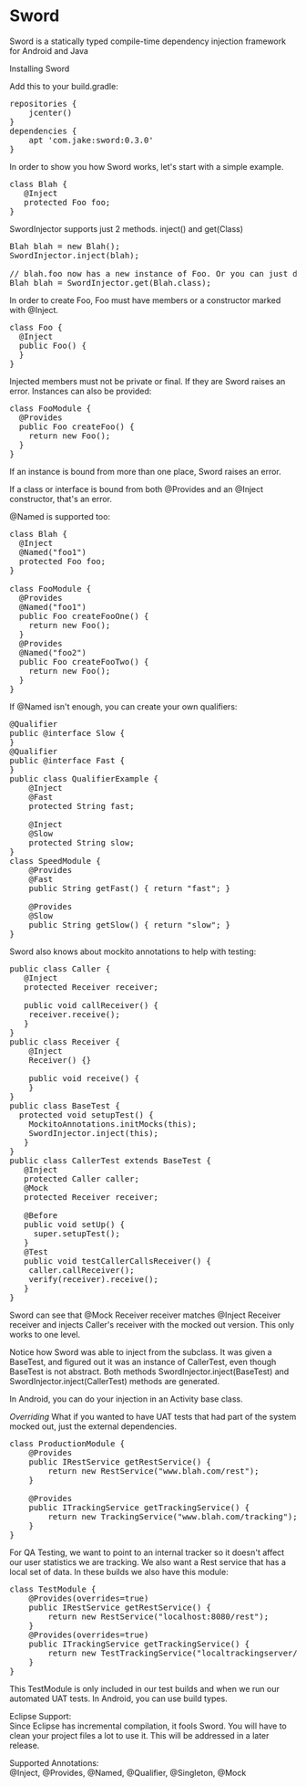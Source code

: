 # Sword
Sword is a statically typed compile-time dependency injection framework for Android and Java 

Installing Sword

Add this to your build.gradle:

<pre>
repositories {
	jcenter()
}
dependencies {
    apt 'com.jake:sword:0.3.0'
}
</pre>

In order to show you how Sword works, let's start with a simple example.

<pre>
class Blah {
   @Inject
   protected Foo foo;
}
</pre>
SwordInjector supports just 2 methods. inject() and get(Class)
<pre>
Blah blah = new Blah();
SwordInjector.inject(blah);

// blah.foo now has a new instance of Foo. Or you can just do:
Blah blah = SwordInjector.get(Blah.class);
</pre>
In order to create Foo, Foo must have members or a constructor marked with @Inject.

<pre>
class Foo {
  @Inject
  public Foo() {
  }
}
</pre>

Injected members must not be private or final. If they are Sword raises an error.
Instances can also be provided:

<pre>
class FooModule {
  @Provides
  public Foo createFoo() {
    return new Foo();
  }
}
</pre>

If an instance is bound from more than one place, Sword raises an error. 

If a class or interface is bound from both @Provides and an @Inject constructor, that's an error. 

@Named is supported too:
<pre>
class Blah {
  @Inject
  @Named("foo1")
  protected Foo foo;
}

class FooModule {
  @Provides
  @Named("foo1")
  public Foo createFooOne() {
    return new Foo();
  }
  @Provides
  @Named("foo2")
  public Foo createFooTwo() {
    return new Foo();
  }
}
</pre>

If @Named isn't enough, you can create your own qualifiers:
<pre>
@Qualifier
public @interface Slow {
}
@Qualifier
public @interface Fast {
}
public class QualifierExample {
	@Inject
	@Fast
	protected String fast;
	
	@Inject
	@Slow
	protected String slow;
}
class SpeedModule {
	@Provides
	@Fast
	public String getFast() { return "fast"; }
	
	@Provides
	@Slow
	public String getSlow() { return "slow"; }
}
</pre>

Sword also knows about mockito annotations to help with testing:

<pre>
public class Caller {
   @Inject
   protected Receiver receiver;
	
   public void callReceiver() {
	receiver.receive();
   }
}
public class Receiver {
	@Inject
	Receiver() {}

	public void receive() {
	}
}
public class BaseTest {
  protected void setupTest() {
	MockitoAnnotations.initMocks(this);
	SwordInjector.inject(this);
   }
}
public class CallerTest extends BaseTest {
   @Inject
   protected Caller caller;
   @Mock
   protected Receiver receiver;

   @Before
   public void setUp() {
     super.setupTest();
   }
   @Test
   public void testCallerCallsReceiver() {
	caller.callReceiver();
	verify(receiver).receive();
   }
}
</pre>

Sword can see that @Mock Receiver receiver matches @Inject Receiver receiver and injects Caller's receiver with the mocked out version. This only works to one level.

Notice how Sword was able to inject from the subclass. It was given a BaseTest, and figured out it was an instance of CallerTest, even though BaseTest is not abstract. Both methods SwordInjector.inject(BaseTest) and SwordInjector.inject(CallerTest) methods are generated.

In Android, you can do your injection in an Activity base class.

<em>Overriding</em>
What if you wanted to have UAT tests that had part of the system mocked out, just the external dependencies.

<pre>
class ProductionModule {
	@Provides
	public IRestService getRestService() {
		return new RestService("www.blah.com/rest");
	}

	@Provides
	public ITrackingService getTrackingService() {
		return new TrackingService("www.blah.com/tracking");
	}
}
</pre>

For QA Testing, we want to point to an internal tracker so it doesn't affect our user statistics we are tracking. We also want a Rest service that has a local set of data. In these builds we also have this module:

<pre>
class TestModule {
	@Provides(overrides=true)
	public IRestService getRestService() {
		return new RestService("localhost:8080/rest");
	}
	@Provides(overrides=true)
	public ITrackingService getTrackingService() {
		return new TestTrackingService("localtrackingserver/tracking");
	}
}
</pre>

This TestModule is only included in our test builds and when we run our automated UAT tests. In Android, you can use build types.

Eclipse Support:<br />
Since Eclipse has incremental compilation, it fools Sword. You will have to clean your project files a lot to use it. This will be addressed in a later release.

Supported Annotations:<br />
  @Inject, @Provides, @Named, @Qualifier, @Singleton, @Mock
